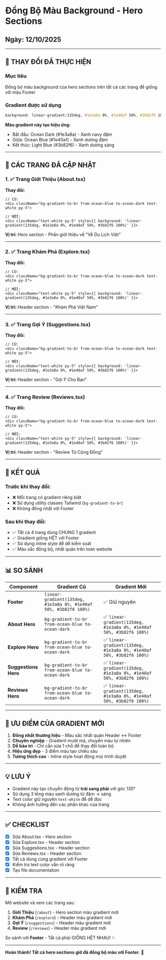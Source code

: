 # Đồng Bộ Màu Background - Hero Sections

## Ngày: 12/10/2025

---

## 🎨 THAY ĐỔI ĐÃ THỰC HIỆN

### Mục tiêu
Đồng bộ màu background của hero sections trên tất cả các trang để giống với màu Footer

### Gradient được sử dụng
```css
background: linear-gradient(135deg, #1e3a8a 0%, #1e40af 50%, #3b82f6 100%)
```

**Màu gradient này tạo hiệu ứng:**
- Bắt đầu: Ocean Dark (#1e3a8a) - Xanh navy đậm
- Giữa: Ocean Blue (#1e40af) - Xanh dương đậm  
- Kết thúc: Light Blue (#3b82f6) - Xanh dương sáng

---

## 📄 CÁC TRANG ĐÃ CẬP NHẬT

### 1. ✅ Trang Giới Thiệu (About.tsx)

**Thay đổi:**
```tsx
// CŨ:
<div className="bg-gradient-to-br from-ocean-blue to-ocean-dark text-white py-5">

// MỚI:
<div className="text-white py-5" style={{ background: 'linear-gradient(135deg, #1e3a8a 0%, #1e40af 50%, #3b82f6 100%)' }}>
```

**Vị trí:** Hero section - Phần giới thiệu về "Về Du Lịch Việt"

---

### 2. ✅ Trang Khám Phá (Explore.tsx)

**Thay đổi:**
```tsx
// CŨ:
<div className="bg-gradient-to-br from-ocean-blue to-ocean-dark text-white py-5">

// MỚI:
<div className="text-white py-5" style={{ background: 'linear-gradient(135deg, #1e3a8a 0%, #1e40af 50%, #3b82f6 100%)' }}>
```

**Vị trí:** Header section - "Khám Phá Việt Nam"

---

### 3. ✅ Trang Gợi Ý (Suggestions.tsx)

**Thay đổi:**
```tsx
// CŨ:
<div className="bg-gradient-to-br from-ocean-blue to-ocean-dark text-white py-5">

// MỚI:
<div className="text-white py-5" style={{ background: 'linear-gradient(135deg, #1e3a8a 0%, #1e40af 50%, #3b82f6 100%)' }}>
```

**Vị trí:** Header section - "Gợi Ý Cho Bạn"

---

### 4. ✅ Trang Review (Reviews.tsx)

**Thay đổi:**
```tsx
// CŨ:
<div className="bg-gradient-to-br from-ocean-blue to-ocean-dark text-white py-5">

// MỚI:
<div className="text-white py-5" style={{ background: 'linear-gradient(135deg, #1e3a8a 0%, #1e40af 50%, #3b82f6 100%)' }}>
```

**Vị trí:** Header section - "Review Từ Cộng Đồng"

---

## 🎯 KẾT QUẢ

### Trước khi thay đổi:
- ❌ Mỗi trang có gradient riêng biệt
- ❌ Sử dụng utility classes Tailwind (`bg-gradient-to-br`)
- ❌ Không đồng nhất với Footer

### Sau khi thay đổi:
- ✅ Tất cả 4 trang dùng CHUNG 1 gradient
- ✅ Gradient giống HỆT với Footer
- ✅ Sử dụng inline style để dễ kiểm soát
- ✅ Màu sắc đồng bộ, nhất quán trên toàn website

---

## 📊 SO SÁNH

| Component | Gradient Cũ | Gradient Mới |
|-----------|-------------|---------------|
| **Footer** | `linear-gradient(135deg, #1e3a8a 0%, #1e40af 50%, #3b82f6 100%)` | ✅ Giữ nguyên |
| **About Hero** | `bg-gradient-to-br from-ocean-blue to-ocean-dark` | ✅ `linear-gradient(135deg, #1e3a8a 0%, #1e40af 50%, #3b82f6 100%)` |
| **Explore Hero** | `bg-gradient-to-br from-ocean-blue to-ocean-dark` | ✅ `linear-gradient(135deg, #1e3a8a 0%, #1e40af 50%, #3b82f6 100%)` |
| **Suggestions Hero** | `bg-gradient-to-br from-ocean-blue to-ocean-dark` | ✅ `linear-gradient(135deg, #1e3a8a 0%, #1e40af 50%, #3b82f6 100%)` |
| **Reviews Hero** | `bg-gradient-to-br from-ocean-blue to-ocean-dark` | ✅ `linear-gradient(135deg, #1e3a8a 0%, #1e40af 50%, #3b82f6 100%)` |

---

## 🌈 ƯU ĐIỂM CỦA GRADIENT MỚI

1. **Đồng nhất thương hiệu** - Màu sắc nhất quán Header ↔ Footer
2. **Chuyên nghiệp** - Gradient mượt mà, chuyển màu tự nhiên
3. **Dễ bảo trì** - Chỉ cần sửa 1 chỗ để thay đổi toàn bộ
4. **Hiệu ứng đẹp** - 3 điểm màu tạo chiều sâu
5. **Tương thích cao** - Inline style hoạt động mọi trình duyệt

---

## 💡 LƯU Ý

- Gradient này tạo chuyển động từ **trái sang phải** với góc 135°
- Sử dụng 3 tông màu xanh dương từ đậm → sáng
- Text color giữ nguyên `text-white` để dễ đọc
- Không ảnh hưởng đến các phần khác của trang

---

## ✅ CHECKLIST

- [x] Sửa About.tsx - Hero section
- [x] Sửa Explore.tsx - Header section  
- [x] Sửa Suggestions.tsx - Header section
- [x] Sửa Reviews.tsx - Header section
- [x] Tất cả dùng cùng gradient với Footer
- [x] Kiểm tra text color vẫn rõ ràng
- [x] Tạo file documentation

---

## 🚀 KIỂM TRA

Mở website và xem các trang sau:
1. **Giới Thiệu** (`/about`) - Hero section màu gradient mới
2. **Khám Phá** (`/explore`) - Header màu gradient mới
3. **Gợi Ý** (`/suggestions`) - Header màu gradient mới  
4. **Review** (`/reviews`) - Header màu gradient mới

So sánh với **Footer** - Tất cả phải GIỐNG HỆT NHAU! ✨

---

**Hoàn thành! Tất cả hero sections giờ đã đồng bộ màu với Footer.** 🎨

